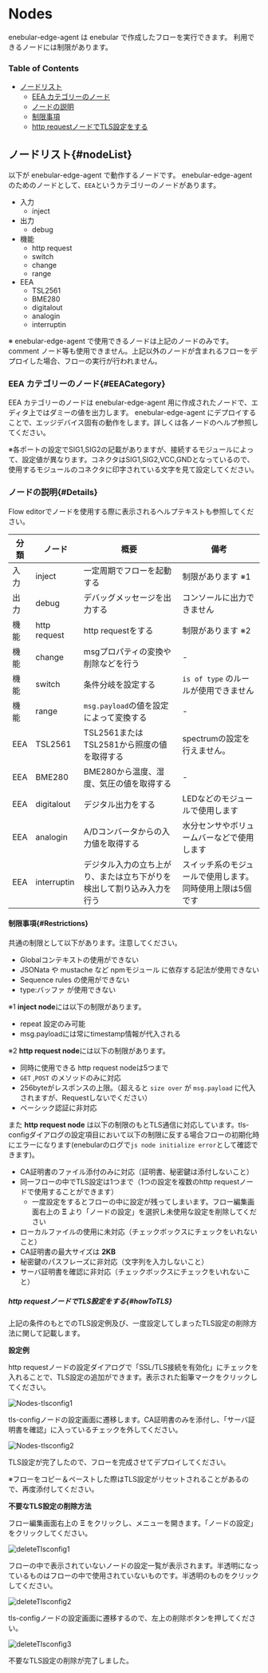 # Nodes

enebular-edge-agent は enebular で作成したフローを実行できます。
利用できるノードには制限があります。

### Table of Contents

-   [ノードリスト](#nodeList)
    -   [EEA カテゴリーのノード](#EEACategory)
    -   [ノードの説明](#Details)
    -   [制限事項](#Restrictions)
    -   [http requestノードでTLS設定をする](#howToTLS)

## ノードリスト{#nodeList}

以下が enebular-edge-agent で動作するノードです。
enebular-edge-agent のためのノードとして、`EEA`というカテゴリーのノードがあります。

-   入力
    -   inject
-   出力
    -   debug
-   機能
    -   http request
    -   switch
    -   change
    -   range
-   EEA
    -   TSL2561
    -   BME280
    -   digitalout
    -   analogin
    -   interruptin

※ enebular-edge-agent で使用できるノードは上記のノードのみです。comment ノード等も使用できません。上記以外のノードが含まれるフローをデプロイした場合、フローの実行が行われません。

### EEA カテゴリーのノード{#EEACategory}

EEA カテゴリーのノードは enebular-edge-agent 用に作成されたノードで、エディタ上ではダミーの値を出力します。
enebular-edge-agent にデプロイすることで、エッジデバイス固有の動作をします。詳しくは各ノードのヘルプ参照してください。

※各ポートの設定でSIG1,SIG2の記載がありますが、接続するモジュールによって、設定値が異なります。コネクタはSIG1,SIG2,VCC,GNDとなっているので、使用するモジュールのコネクタに印字されている文字を見て設定してください。

### ノードの説明{#Details}

Flow editorでノードを使用する際に表示されるヘルプテキストも参照してください。

| 分類  | ノード          | 概要                                  | 備考                            |
| --- | ------------ | ----------------------------------- | ----------------------------- |
| 入力  | inject       | 一定周期でフローを起動する                       | 制限があります ※1                    |
| 出力  | debug        | デバッグメッセージを出力する                      | コンソールに出力できません                 |
| 機能  | http request | http requestをする                     | 制限があります ※2                    |
| 機能  | change       | msgプロパティの変換や削除などを行う                 | -                             |
| 機能  | switch       | 条件分岐を設定する                           | `is of type` のルールが使用できません     |
| 機能  | range        | `msg.payload`の値を設定によって変換する          | -                             |
| EEA | TSL2561      | TSL2561またはTSL2581から照度の値を取得する        | spectrumの設定を行えません。            |
| EEA | BME280       | BME280から温度、湿度、気圧の値を取得する             | -                             |
| EEA | digitalout   | デジタル出力をする                           | LEDなどのモジュールで使用します             |
| EEA | analogin     | A/Dコンバータからの入力値を取得する                 | 水分センサやボリュームバーなどで使用します         |
| EEA | interruptin  | デジタル入力の立ち上がり、または立ち下がりを検出して割り込み入力を行う | スイッチ系のモジュールで使用します。同時使用上限は5個です |

#### 制限事項{#Restrictions}

共通の制限として以下があります。注意してください。

-   Globalコンテキストの使用ができない
-   JSONata や mustache など npmモジュール に依存する記法が使用できない
-   Sequence rules の使用ができない
-   type:バッファ が使用できない

※1 **inject node**には以下の制限があります。

-   repeat 設定のみ可能
-   msg.payloadには常にtimestamp情報が代入される

※2 **http request node**には以下の制限があります。

-   同時に使用できる http request nodeは5つまで
-   `GET` ,`POST` のメソッドのみに対応
-   256byteがレスポンスの上限。（超えると `size over` が `msg.payload` に代入されますが、Requestしないでください）
-   ベーシック認証に非対応

また **http request node** は以下の制限のもとTLS通信に対応しています。tls-configダイアログの設定項目において以下の制限に反する場合フローの初期化時にエラーになります(enebularのログで`js node initialize error`として確認できます)。

-   CA証明書のファイル添付のみに対応（証明書、秘密鍵は添付しないこと）
-   同一フローの中でTLS設定は1つまで（1つの設定を複数のhttp requestノードで使用することができます）
    -   一度設定をするとフローの中に設定が残ってしまいます。フロー編集画面右上の **Ξ** より「ノードの設定」を選択し未使用な設定を削除してください
-   ローカルファイルの使用に未対応（チェックボックスにチェックをいれないこと）
-   CA証明書の最大サイズは **2KB** 
-   秘密鍵のパスフレーズに非対応（文字列を入力しないこと）
-   サーバ証明書を確認に非対応（チェックボックスにチェックをいれないこと）

##### http requestノードでTLS設定をする{#howToTLS}

上記の条件のもとでのTLS設定例及び、一度設定してしまったTLS設定の削除方法に関して記載します。

**設定例**

http requestノードの設定ダイアログで「SSL/TLS接続を有効化」にチェックを入れることで、TLS設定の追加ができます。表示された鉛筆マークをクリックしてください。

![Nodes-tlsconfig1](./../../img/EnebularEdgeAgent/Nodes-tlsconfig1.png)

tls-configノードの設定画面に遷移します。CA証明書のみを添付し、「サーバ証明書を確認」に入っているチェックを外してください。

![Nodes-tlsconfig2](./../../img/EnebularEdgeAgent/Nodes-tlsconfig2.png)

TLS設定が完了したので、フローを完成させてデプロイしてください。

※フローをコピー＆ペーストした際はTLS設定がリセットされることがあるので、再度添付してください。

**不要なTLS設定の削除方法**

フロー編集画面右上の **Ξ** をクリックし、メニューを開きます。「ノードの設定」をクリックしてください。

![deleteTlsconfig1](./../../img/EnebularEdgeAgent/Nodes-deleteTlsconfig1.png)

フローの中で表示されていないノードの設定一覧が表示されます。半透明になっているものはフローの中で使用されていないものです。半透明のものをクリックしてください。

![deleteTlsconfig2](./../../img/EnebularEdgeAgent/Nodes-deleteTlsconfig2.png)

tls-configノードの設定画面に遷移するので、左上の削除ボタンを押してください。

![deleteTlsconfig3](./../../img/EnebularEdgeAgent/Nodes-deleteTlsconfig3.png)

不要なTLS設定の削除が完了しました。
